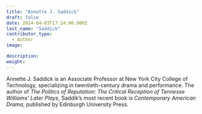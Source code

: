 ```yaml
---
title: "Annette J. Saddick"
draft: false
date: 2014-04-03T17:24:00.000Z
last_name: "Saddick"
contributor_type:
  - Author
image:

description:
weight:
---
```


Annette J. Saddick is an Associate Professor at New York City College of Technology, specializing in twentieth-century drama and performance. The author of _The Politics of Reputation: The Critical Reception of Tennesse Williams’ Later Plays_, Saddik’s most recent book is _Contemporary American Drama_, published by Edinburgh University Press.

